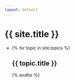 ```yaml
---
layout: default
---
```


# {{ site.title }}
<ul>
    <li>
{% for topic in site.topics %}
    <h2>{{ topic.title }}</h2>
{% endfor %}
    </li>
    </ul>
